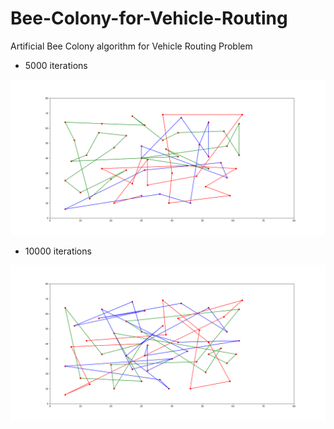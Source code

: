 # Bee-Colony-for-Vehicle-Routing
Artificial Bee Colony algorithm for Vehicle Routing Problem

- 5000 iterations

![](images/5000_iterations.png)

- 10000 iterations

![](images/10000_iterations.png)


